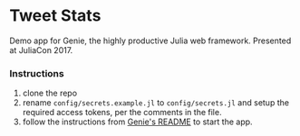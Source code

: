 # Tweet Stats
Demo app for Genie, the highly productive Julia web framework. Presented at JuliaCon 2017.

### Instructions

1. clone the repo
2. rename `config/secrets.example.jl` to `config/secrets.jl` and setup the required access tokens, per the comments in the file.
3. follow the instructions from [Genie's README](https://github.com/essenciary/Genie.jl) to start the app. 
